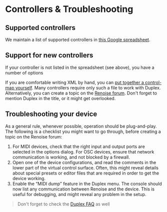 # Controllers & Troubleshooting

## Supported controllers

We maintain a list of supported controllers in [this Google spreadsheet](https://docs.google.com/spreadsheet/ccc?key=0AkXQ8SxsnmZKdHZwTVVkUnh0WUxfOEtYblhMbWp6R3c&hl=en#gid=0). 

## Support for new controllers

If your controller is not listed in the spreadsheet (see above), you have a number of options

If you are comfortable writing XML by hand, you can [put together a control-map yourself](http://forum.renoise.com/index.php/topic/28284-how-to-start-editing-duplex-files/). Many controllers require only such a file to work with Duplex. 
Alternatively, you can create a topic on the [Renoise forum](http://forum.renoise.com/). Don't forget to mention Duplex in the title, or it might get overlooked. 

## Troubleshooting your device

As a general rule, whenever possible, operation should be plug-and-play. The following is a checklist you might want to go through, before creating a topic on the Renoise forum:

1. For MIDI devices, check that the right input and output ports are selected in the options dialog. For OSC devices, ensure that network communication is working, and not blocked by a firewall.
2. Open one of the device configurations, and read the comments in the lower part of the virtual control surface. Often, this might reveal details about special presets or editor files that are required in order to get the device working.
3. Enable the “MIDI dump” feature in the Duplex menu. The console should now list any communication between Renoise and the device. This is useful for debugging, and might reveal any problem in the setup. 

> Don't forget to check the [Duplex FAQ](FAQ.md) as well

